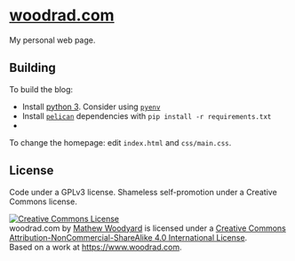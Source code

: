 [woodrad.com](https://www.woodrad.com)
====
My personal web page.

Building
----
To build the blog:

* Install [python 3](https://www.python.org/downloads).
    Consider using [`pyenv`](https://github.com/yyuu/pyenv)
* Install [`pelican`](http://docs.getpelican.com/en/stable/quickstart.html)
    dependencies with `pip install -r requirements.txt`
* 


To change the homepage: edit `index.html` and `css/main.css`.

License
----
Code under a GPLv3 license. Shameless self-promotion under a Creative Commons license.


<a rel="license" href="http://creativecommons.org/licenses/by-nc-sa/4.0/"><img alt="Creative Commons License" style="border-width:0" src="https://i.creativecommons.org/l/by-nc-sa/4.0/88x31.png" /></a><br/>
<span xmlns:dct="http://purl.org/dc/terms/" href="http://purl.org/dc/dcmitype/Text" property="dct:title" rel="dct:type">woodrad.com</span> by <a xmlns:cc="http://creativecommons.org/ns#" href="https://woodrad.com" property="cc:attributionName" rel="cc:attributionURL">Mathew Woodyard</a> is licensed under a <a rel="license" href="http://creativecommons.org/licenses/by-nc-sa/4.0/">Creative Commons Attribution-NonCommercial-ShareAlike 4.0 International License</a>.<br/>
Based on a work at <a xmlns:dct="http://purl.org/dc/terms/" href="https://woodrad.com" rel="dct:source">https://www.woodrad.com</a>.